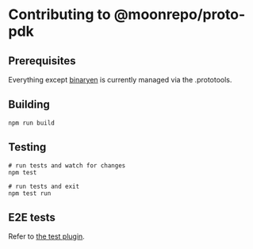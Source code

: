 # Contributing to @moonrepo/proto-pdk

## Prerequisites

Everything except [binaryen](https://github.com/WebAssembly/binaryen) is currently
managed via the .prototools.

## Building

```shell
npm run build
```

## Testing

```shell
# run tests and watch for changes
npm test

# run tests and exit
npm test run
```

## E2E tests

Refer to [the test plugin](./test/README.md).
